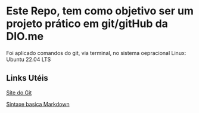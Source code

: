 # Este Repo, tem como objetivo ser um projeto prático em git/gitHub da DIO.me

Foi aplicado comandos do git, via terminal, no sistema oepracional Linux: Ubuntu 22.04 LTS


## Links Utéis

[Site do Git](https://git-scm.com/)

[Sintaxe basica Markdown](https://www.markdownguide.org/basic-syntax/)



